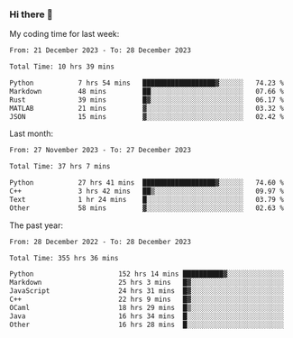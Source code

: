 ### Hi there 👋

My coding time for last week:

<!--START_SECTION:week-->

```txt
From: 21 December 2023 - To: 28 December 2023

Total Time: 10 hrs 39 mins

Python           7 hrs 54 mins   ██████████████████▓░░░░░░   74.23 %
Markdown         48 mins         ██░░░░░░░░░░░░░░░░░░░░░░░   07.66 %
Rust             39 mins         █▓░░░░░░░░░░░░░░░░░░░░░░░   06.17 %
MATLAB           21 mins         ▓░░░░░░░░░░░░░░░░░░░░░░░░   03.32 %
JSON             15 mins         ▓░░░░░░░░░░░░░░░░░░░░░░░░   02.42 %
```

<!--END_SECTION:week-->

Last month:

<!--START_SECTION:month-->

```txt
From: 27 November 2023 - To: 27 December 2023

Total Time: 37 hrs 7 mins

Python           27 hrs 41 mins  ██████████████████▓░░░░░░   74.60 %
C++              3 hrs 42 mins   ██▒░░░░░░░░░░░░░░░░░░░░░░   09.97 %
Text             1 hr 24 mins    █░░░░░░░░░░░░░░░░░░░░░░░░   03.79 %
Other            58 mins         ▓░░░░░░░░░░░░░░░░░░░░░░░░   02.63 %
```

<!--END_SECTION:month-->

The past year:

<!--START_SECTION:year-->

```txt
From: 28 December 2022 - To: 28 December 2023

Total Time: 355 hrs 36 mins

Python                     152 hrs 14 mins ██████████▓░░░░░░░░░░░░░░   42.81 %
Markdown                   25 hrs 3 mins   █▓░░░░░░░░░░░░░░░░░░░░░░░   07.05 %
JavaScript                 24 hrs 31 mins  █▓░░░░░░░░░░░░░░░░░░░░░░░   06.90 %
C++                        22 hrs 9 mins   █▓░░░░░░░░░░░░░░░░░░░░░░░   06.23 %
OCaml                      18 hrs 29 mins  █▒░░░░░░░░░░░░░░░░░░░░░░░   05.20 %
Java                       16 hrs 34 mins  █░░░░░░░░░░░░░░░░░░░░░░░░   04.66 %
Other                      16 hrs 28 mins  █░░░░░░░░░░░░░░░░░░░░░░░░   04.63 %
```

<!--END_SECTION:year-->
